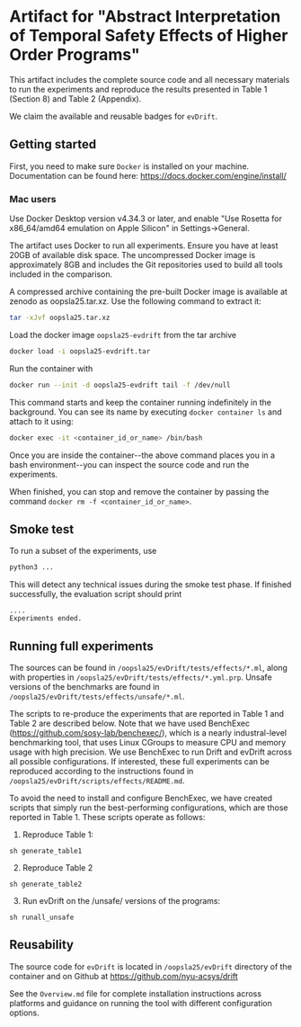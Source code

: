 # Artifact for "Abstract Interpretation of Temporal Safety Effects of Higher Order Programs"

This artifact includes the complete source code and all necessary materials to run the experiments and reproduce the results presented in Table 1 (Section 8) and Table 2 (Appendix).

We claim the available and reusable badges for `evDrift`.


## Getting started

First, you need to make sure `Docker` is installed on your machine. Documentation can be found here:  https://docs.docker.com/engine/install/

### Mac users
Use Docker Desktop version v4.34.3 or later, and enable "Use Rosetta for x86_64/amd64 emulation on Apple Silicon" in Settings->General.

The artifact uses Docker to run all experiments. Ensure you have at least 20GB of available disk space. The uncompressed Docker image is approximately 8GB and includes the Git repositories used to build all tools included in the comparison. 

A compressed archive containing the pre-built Docker image is available at zenodo as oopsla25.tar.xz. Use the following command to extract it:
```bash
tar -xJvf oopsla25.tar.xz
```

Load the docker image `oopsla25-evdrift` from the tar archive
```bash
docker load -i oopsla25-evdrift.tar
```

Run the container with
```bash
docker run --init -d oopsla25-evdrift tail -f /dev/null
```
This command starts and keep the container running indefinitely in the background. You can see its name by executing `docker container ls` and attach to it using:
```bash
docker exec -it <container_id_or_name> /bin/bash
```
Once you are inside the container--the above command places you in a bash environment--you can inspect the source code and run the experiments. 

When finished, you can stop and remove the container by passing the command `docker rm -f <container_id_or_name>`.

## Smoke test

To run a subset of the experiments, use 
```bash
python3 ...
```
This will detect any technical issues during the smoke test phase. 
If finished successfully, the evaluation script should print
```
....
Experiments ended.
```

## Running full experiments 

The sources can be found in `/oopsla25/evDrift/tests/effects/*.ml`, along with properties
in `/oopsla25/evDrift/tests/effects/*.yml.prp`. Unsafe versions of the benchmarks are 
found in `/oopsla25/evDrift/tests/effects/unsafe/*.ml`.

The scripts to re-produce the experiments that are reported in Table 1
and Table 2 are described below. Note that we have used BenchExec
(https://github.com/sosy-lab/benchexec/), which is a nearly industral-level
benchmarking tool, that uses Linux CGroups to measure CPU and memory
usage with high precision. We use BenchExec to run Drift and evDrift across
all possible configurations. If interested, these full experiments
can be reproduced according to the instructions found in
`/oopsla25/evDrift/scripts/effects/README.md`.

To avoid the need to install and configure BenchExec, we have created
scripts that simply run the best-performing configurations, which are
those reported in Table 1. These scripts operate as follows:


1. Reproduce Table 1:
```
sh generate_table1
```
2. Reproduce Table 2
```
sh generate_table2
```
3. Run evDrift on the /unsafe/ versions of the programs:
```
sh runall_unsafe
```

## Reusability
The source code for `evDrift` is located in `/oopsla25/evDrift` directory of the container and on Github at https://github.com/nyu-acsys/drift

See the `Overview.md` file for complete installation instructions across platforms and guidance on running the tool with different configuration options.


